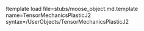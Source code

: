 !template load file=stubs/moose_object.md.template name=TensorMechanicsPlasticJ2 syntax=/UserObjects/TensorMechanicsPlasticJ2